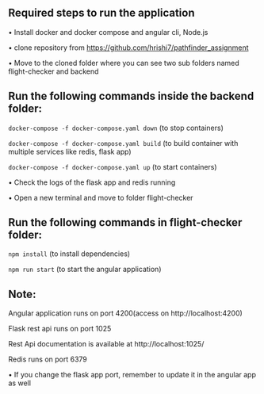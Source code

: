 ## Required steps to run the application

• Install docker and docker compose and angular cli, Node.js

• clone repository from https://github.com/hrishi7/pathfinder_assignment

• Move to the cloned folder where you can see two sub folders named flight-checker and backend

## Run the following commands inside the backend folder:

`docker-compose -f docker-compose.yaml down` (to stop containers)

`docker-compose -f docker-compose.yaml build` (to build container with multiple services like redis, flask app)

`docker-compose -f docker-compose.yaml up` (to start containers)

• Check the logs of the flask app and redis running

• Open a new terminal and move to folder flight-checker

## Run the following commands in flight-checker folder:

`npm install` (to install dependencies)

`npm run start` (to start the angular application)

## Note:

Angular application runs on port 4200(access on http://localhost:4200)

Flask rest api runs on port 1025

Rest Api documentation is available at http://localhost:1025/

Redis runs on port 6379

• If you change the flask app port, remember to update it in the angular app as well